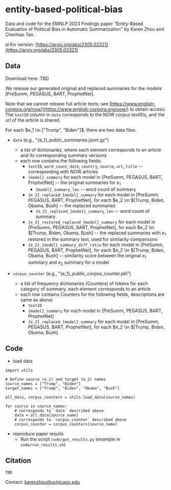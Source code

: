 # entity-based-political-bias
Data and code for the EMNLP 2023 Findings paper "Entity-Based Evaluation of Political Bias in Automatic Summarization" by Karen Zhou and Chenhao Tan.

arXiv version: [https://arxiv.org/abs/2305.02321](https://arxiv.org/abs/2305.02321)

## Data

Download here: TBD

We release our generated original and replaced summaries for the models [PreSumm, PEGASUS, BART, ProphetNet].

Note that we cannot release full article texts; see [https://www.english-corpora.org/now/](https://www.english-corpora.org/now/) to obtain access. The `textID` column in `data` corresponds to the NOW corpus textIDs, and the url of the article is shared.



For each $e_1 \in ["Trump", "Biden"]$, there are two data files:
- `data` (e.g., "{e_1}_public_summaries.jsonl.gz")
    - a list of dictionaries, where each element corresponds to an article and its corresponding summary versions
    - each row contains the following fields:
        - `textID`, `word_count`, `date`, `country`, `source`, `url`, `title`  --  corresponding with NOW articles
        - `{model}_summary` for each model in [PreSumm, PEGASUS, BART, ProphetNet]  -- the original summaries for $e_1$
            - `{model}_summary_len` -- word count of summary
        - `{e_2}_replaced_{model}_summary` for each model in [PreSumm, PEGASUS, BART, ProphetNet], for each $e_2 \in $[Trump, Biden, Obama, Bush]  --  the replaced summaries
            - `{e_2}_replaced_{model}_summary_len` -- word count of summary
        - `{e_2}_restored_replaced_{model}_summary` for each model in [PreSumm, PEGASUS, BART, ProphetNet], for each $e_2 \in $[Trump, Biden, Obama, Bush]  --  the replaced summaries with $e_1$ restored in the summary text, used for similarity comparisons
        - `{e_2}_{model}_summary_diff_ratio` for each model in [PreSumm, PEGASUS, BART, ProphetNet], for each $e_2 \in $[Trump, Biden, Obama, Bush] -- similarity score between the original $e_1$ summary and $e_2$ summary for a model



- `corpus_counter` (e.g., "{e_1}_public_corpus_counter.pkl")
    - a list of frequency dictionaries (Counters) of tokens for each category of summary, each element corresponds to an article
    - each row contains Counters for the following fields, descriptions are same as above:
        - `textID`
        -  `{model}_summary` for each model in [PreSumm, PEGASUS, BART, ProphetNet] 
        - `{e_2}_replaced_{model}_summary` for each model in [PreSumm, PEGASUS, BART, ProphetNet], for each $e_2 \in $[Trump, Biden, Obama, Bush] 



## Code

- load data

```
import utils

# Define source (e_1) and target (e_2) names
source_names = ["Trump", "Biden"]
target_names = ["Trump", "Biden", "Obama", "Bush"]

all_data, corpus_counters = utils.load_data(source_names)

for source in source_names:
    # corresponds to `data` described above
    data = all_data[source_name]  
    # corresponds to `corpus_counter` described above
    corpus_counter = corpus_counters[source_name]

```

- reproduce paper results
    - Run the script `code/get_results.py` (example in `code/run_results.sh`)



## Citation
```
TBD
```

Contact: karenzhou@uchicago.edu 
